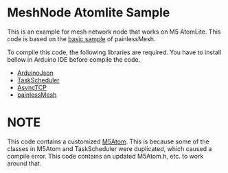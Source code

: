 # MeshNode Atomlite Sample

This is an example for mesh network node that works on M5 AtomLite. This code is based on the [basic sample](https://gitlab.com/painlessMesh/painlessMesh/-/tree/develop/examples/basic) of painlessMesh.

To compile this code, the following libraries are required. You have to install bellow in Arduino IDE before compile the code.

- [ArduinoJson](https://github.com/bblanchon/ArduinoJson)
- [TaskScheduler](https://github.com/arkhipenko/TaskScheduler)
- [AsyncTCP](https://github.com/me-no-dev/AsyncTCP)
- [painlessMesh](https://gitlab.com/painlessMesh/painlessMesh)

# NOTE

This code contains a customized [M5Atom](https://github.com/m5stack/M5Atom). This is because some of the classes in M5Atom and TaskScheduler were duplicated, which caused a compile error. This code contains an updated M5Atom.h, etc. to work around that.
